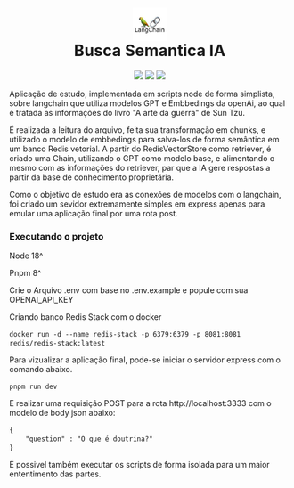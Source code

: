 <h1 align="center">
<img alt="Logo" src=".github/assets/langchain.jpeg" width="60px" align='center'/>
</br>
Busca Semantica IA
</h1>

<p align="center">
    <img src="https://img.shields.io/node/v/langchain">
    <img src="https://img.shields.io/github/languages/top/CrisnaldoSantos/busca-semantica-ia">
    <img src="https://img.shields.io/github/package-json/v/CrisnaldoSantos/busca-semantica-ia/main">
</p>

Aplicação de estudo, implementada em scripts node de forma simplista, sobre langchain que utiliza modelos GPT e Embbedings da openAi, ao qual é tratada as informações do livro "A arte da guerra" de Sun Tzu.

É realizada a leitura do arquivo, feita sua transformação em chunks, e utilizado o modelo de embbedings para salva-los de forma semântica em um banco Redis vetorial.
A partir do RedisVectorStore como retriever, é criado uma Chain, utilizando o GPT como modelo base, e alimentando o mesmo com as informações do retriever, par que a IA gere respostas a partir da base de conhecimento proprietária.

Como o objetivo de estudo era as conexões de modelos com o langchain, foi criado um sevidor extremamente simples em express apenas para emular uma aplicação final por uma rota post.

### Executando o projeto

Node 18^

Pnpm 8^

Crie o Arquivo .env com base no .env.example e popule com sua OPENAI_API_KEY

Criando banco Redis Stack com o docker

```
docker run -d --name redis-stack -p 6379:6379 -p 8081:8081 redis/redis-stack:latest
```

Para vizualizar a aplicação final, pode-se iniciar o servidor express com o comando abaixo.

```
pnpm run dev
```

E realizar uma requisição POST para a rota http://localhost:3333 com o modelo de body json abaixo:

```
{
    "question" : "O que é doutrina?"
}
```

É possivel também executar os scripts de forma isolada para um maior ententimento das partes.
